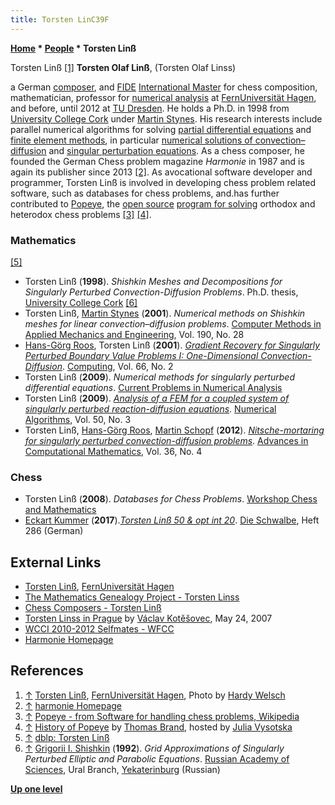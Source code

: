 ```yaml
---
title: Torsten LinC39F
---
```

**[Home](Home "Home") \* [People](People "People") \* Torsten Linß**



 [](https://www.fernuni-hagen.de/numerik/team/torsten.linss.shtml) Torsten Linß <a id="cite-note-1" href="#cite-ref-1">[1]</a> 
**Torsten Olaf Linß**, (Torsten Olaf Linss)  

a German [composer](Category:Chess_Composer "Category:Chess Composer"), and [FIDE](FIDE "FIDE") [International Master](https://en.wikipedia.org/wiki/FIDE_titles#Open_titles) for chess composition, mathematician, professor for [numerical analysis](https://en.wikipedia.org/wiki/Numerical_analysis) at [FernUniversität Hagen](https://en.wikipedia.org/wiki/FernUniversit%C3%A4t_Hagen), 
and before, until 2012 at [TU Dresden](https://en.wikipedia.org/wiki/Dresden_University_of_Technology). 
He holds a Ph.D. in 1998 from [University College Cork](https://en.wikipedia.org/wiki/University_College_Cork) under [Martin Stynes](Mathematician#MJStynes "Mathematician"). 
His research interests include parallel numerical algorithms for solving [partial differential equations](https://en.wikipedia.org/wiki/Partial_differential_equation) and [finite element methods](https://en.wikipedia.org/wiki/Finite_element_method), in particular [numerical solutions of convection–diffusion](https://en.wikipedia.org/wiki/Numerical_solution_of_the_convection%E2%80%93diffusion_equation) and [singular perturbation equations](https://en.wikipedia.org/wiki/Singular_perturbation). 
As a chess composer, he founded the German Chess problem magazine *Harmonie* in 1987 and is again its publisher since 2013 <a id="cite-note-2" href="#cite-ref-2">[2]</a>. 
As avocational software developer and programmer, Torsten Linß is involved in developing chess problem related software, such as databases for chess problems, and.has further contributed to [Popeye](Popeye "Popeye"), the [open source](Category:Open_Source "Category:Open Source") [program for solving](Category:Problem "Category:Problem") orthodox and heterodox chess problems <a id="cite-note-3" href="#cite-ref-3">[3]</a> <a id="cite-note-4" href="#cite-ref-4">[4]</a>. 



### Mathematics


<a id="cite-note-5" href="#cite-ref-5">[5]</a>



* Torsten Linß (**1998**). *Shishkin Meshes and Decompositions for Singularly Perturbed Convection-Diffusion Problems*. Ph.D. thesis, [University College Cork](https://en.wikipedia.org/wiki/University_College_Cork) <a id="cite-note-6" href="#cite-ref-6">[6]</a>
* Torsten Linß, [Martin Stynes](Mathematician#MJStynes "Mathematician") (**2001**). *Numerical methods on Shishkin meshes for linear convection–diffusion problems*. [Computer Methods in Applied Mechanics and Engineering](https://www.journals.elsevier.com/computer-methods-in-applied-mechanics-and-engineering), Vol. 190, No. 28
* [Hans-Görg Roos](Mathematician#HGRoos "Mathematician"), Torsten Linß (**2001**). *[Gradient Recovery for Singularly Perturbed Boundary Value Problems I: One-Dimensional Convection-Diffusion](https://link.springer.com/article/10.1007/s006070170033)*. [Computing](https://en.wikipedia.org/wiki/Computing_(journal)), Vol. 66, No. 2
* Torsten Linß (**2009**). *Numerical methods for singularly perturbed differential equations*. [Current Problems in Numerical Analysis](http://workshop.math.cas.cz/okmma/c_p_NA_09.html)
* Torsten Linß (**2009**). *[Analysis of a FEM for a coupled system of singularly perturbed reaction-diffusion equations](https://link.springer.com/article/10.1007/s11075-008-9228-1)*. [Numerical Algorithms](https://www.springer.com/journal/11075), Vol. 50, No. 3
* Torsten Linß, [Hans-Görg Roos](Mathematician#HGRoos "Mathematician"), [Martin Schopf](https://dblp.uni-trier.de/pers/hd/s/Schopf:Martin) (**2012**). *[Nitsche-mortaring for singularly perturbed convection-diffusion problems](https://link.springer.com/article/10.1007/s10444-011-9195-2)*. [Advances in Computational Mathematics](https://www.springer.com/journal/10444), Vol. 36, No. 4


### Chess


* Torsten Linß (**2008**). *Databases for Chess Problems*. [Workshop Chess and Mathematics](Workshop_Chess_and_Mathematics "Workshop Chess and Mathematics")
* [Eckart Kummer](https://www.schachbund.de/problem/problemschachaufgabe-392.html) (**2017**).*[Torsten Linß 50 & opt int 20](https://www.dieschwalbe.de/schwalbe286.htm#tl50)*. [Die Schwalbe](https://en.wikipedia.org/wiki/Die_Schwalbe), Heft 286 (German)


## External Links


* [Torsten Linß](https://www.fernuni-hagen.de/numerik/team/torsten.linss.shtml), [FernUniversität Hagen](https://en.wikipedia.org/wiki/FernUniversit%C3%A4t_Hagen)
* [The Mathematics Genealogy Project - Torsten Linss](https://www.genealogy.math.ndsu.nodak.edu/id.php?id=53247)
* [Chess Composers - Torsten Linß](http://chesscomposers.blogspot.com/2012/07/july-11th.html)
* [Torsten Linss in Prague](http://www.kotesovec.cz/torsten.htm) by [Václav Kotěšovec](V%C3%A1clav_Kot%C4%9B%C5%A1ovec "Václav Kotěšovec"), May 24, 2007
* [WCCI 2010-2012 Selfmates - WFCC](https://www.wfcc.ch/competitions/composing/wcci5f/)
* [Harmonie Homepage](http://www.problemschach.de/harmonie/)


## References


1. <a id="cite-ref-1" href="#cite-note-1">↑</a> [Torsten Linß](https://www.fernuni-hagen.de/numerik/team/torsten.linss.shtml), [FernUniversität Hagen](https://en.wikipedia.org/wiki/FernUniversit%C3%A4t_Hagen), Photo by [Hardy Welsch](http://www.hardy-welsch.de/)
2. <a id="cite-ref-2" href="#cite-note-2">↑</a> [harmonie Homepage](http://www.problemschach.de/harmonie/)
3. <a id="cite-ref-3" href="#cite-note-3">↑</a> [Popeye - from Software for handling chess problems, Wikipedia](https://en.wikipedia.org/wiki/Software_for_handling_chess_problems#Popeye)
4. <a id="cite-ref-4" href="#cite-note-4">↑</a> [History of Popeye](http://juliasfairies.com/software/popeye/history-of-popeye/) by [Thomas Brand](https://www.thbrand.de/), hosted by [Julia Vysotska](http://juliasfairies.com/)
5. <a id="cite-ref-5" href="#cite-note-5">↑</a> [dblp: Torsten Linß](https://dblp.uni-trier.de/pers/hd/l/Lin=szlig=:Torsten)
6. <a id="cite-ref-6" href="#cite-note-6">↑</a> [Grigorii I. Shishkin](http://shishkin.imm.uran.ru/Shishkin.html) (**1992**). *Grid Approximations of Singularly Perturbed Elliptic and Parabolic Equations*. [Russian Academy of Sciences](https://en.wikipedia.org/wiki/Russian_Academy_of_Sciences), Ural Branch, [Yekaterinburg](https://en.wikipedia.org/wiki/Yekaterinburg) (Russian)

**[Up one level](People "People")**







 
